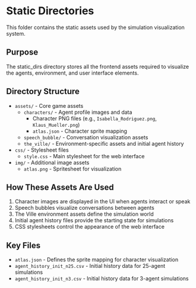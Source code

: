 # Static Directories

This folder contains the static assets used by the simulation visualization system.

## Purpose

The static_dirs directory stores all the frontend assets required to visualize the agents, environment, and user interface elements.

## Directory Structure

- `assets/` - Core game assets
  - `characters/` - Agent profile images and data
    - Character PNG files (e.g., `Isabella_Rodriguez.png`, `Klaus_Mueller.png`)
    - `atlas.json` - Character sprite mapping
  - `speech_bubble/` - Conversation visualization assets
  - `the_ville/` - Environment-specific assets and initial agent history
- `css/` - Stylesheet files
  - `style.css` - Main stylesheet for the web interface
- `img/` - Additional image assets
  - `atlas.png` - Spritesheet for visualization

## How These Assets Are Used

1. Character images are displayed in the UI when agents interact or speak
2. Speech bubbles visualize conversations between agents
3. The Ville environment assets define the simulation world
4. Initial agent history files provide the starting state for simulations
5. CSS stylesheets control the appearance of the web interface

## Key Files

- `atlas.json` - Defines the sprite mapping for character visualization
- `agent_history_init_n25.csv` - Initial history data for 25-agent simulations
- `agent_history_init_n3.csv` - Initial history data for 3-agent simulations